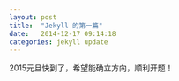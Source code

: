 ```yaml
---
layout: post
title:  "Jekyll 的第一篇"
date:   2014-12-17 09:14:18
categories: jekyll update
---
```

2015元旦快到了，希望能确立方向，顺利开题！
